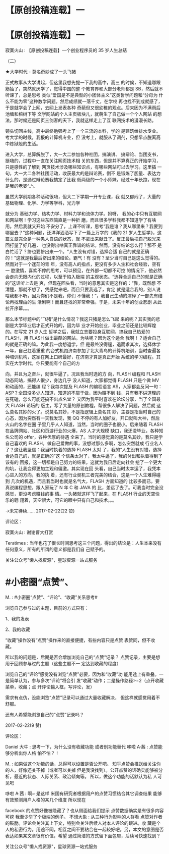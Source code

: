 # 【原创投稿连载】一

# 【原创投稿连载】一

寂寞火山 : 【原创投稿连载】一个创业程序员的 35 岁人生总结

（二）

★大学时代 - 莫名奇妙成了一头飞猪

正式故事从大学讲起，但这里我想先提一下我的高中，高三 的时候，不知道哪跟筋抽了，突然就厌学了，觉得中国的整 个教育界和大部分老师都是 SB，然后就不听课了，总是思考 类似“爱国是不是典型的小团体主义”这类哲学问题和“分母为 什么不能为零”这种数学问题。然后成绩就一落千丈，在学校 再也找不到成就感了，于是就学会了上网，去网上发表各种 奇葩但又很幼稚的观点。后来因为不满雨后池塘和榕树下等 文学网站的个人主页板块儿，就萌生了自己做一个个人网站 的想法，那时候还是网页三剑客的天下，我就这样走上了互 联网技术的漫漫长路。

镜头切回主线，高中最终勉强考上了一个三流的本科，学的 是建筑给排水专业。考大学的时候，我报的计算机专业，但 没考上，就服从了调剂，只想早点脱离高中炼狱般的生活。

进入大学，总算解脱了，大一大二参加各种社团，搞演讲、 搞辩论、当团支书，挺嗨的，过程中一直在关注网页技术相 关的东西，但是并不算真正的开始学习，只是感性的了解到 网页技术涉及哪些知识点，有哪些网站可以去学习。这里插 一句，大一大二各种社团活动，收获最大的是辩论赛，倒不 是锻炼了胆量、表达力什么的，是通过辩论赛我搞定了比我 低两级的一个小师妹，经过十年长跑，现在是我的老婆^_^。

虽然大学前期各种活动很嗨，但大二下学期一开专业课，我 就又郁闷了，大量的基础物理、化学、力学等学科，光力学

就分为 基础力学、结构力学、材料力学和流体力学。妈呀， 我的心中只有互联网和网站啊！学习这些东西简直是一种折 磨，而且很多学科我都不知道学了有啥用。然后我就又开始 不安分了，上课不听课，思考“我是谁？我从哪里来？我要到 哪里去？”这种问题，还洋洋洒洒写下了一篇上万字的《我的 21 岁人生哲学》，这篇文章完全是一种愚人自语的状态，就 不拿出来献丑了。反正最后把自己脱光来回打量了好几遍， 也没得出啥真正靠谱的结论。然而，没有结论怎么行？那不 是白忙活了？挤也要挤出来一个。“人生没有对错，选择合适 自己的就是正确的！”这就是我最后挤出来的结论。霸气！有 没有？至少当时自己是这么觉得的。然而对于一个迷茫的青 年，没有高人的指点，更没有多少人生和社会经验，空有一 腔激情，喜欢不停的思考，可以预见，在外部一切都不可控 的情况下，他必然会走向无限内化的过程，以至于陷入极端 的主观状态。“选择合适自己的就是正确的”这话听上去是 爽，但现在回头看，当时的意思其实是这样的：“靠，既然想 不清楚，那就不想了，凭感觉来吧，而且只要我选了，肯定 就是适合我的，别人说啥我都不听，因为你们不是我，你们 不懂我！”，我自己生动的演绎了一部先有结论再找理由的生 活剧啊！而且还找的非常牵强。于是，未来十年的创业悲剧 从此拉开序幕。。。

那么本节标题中的“飞猪”是什么情况？我这只猪是怎么飞起 来的呢？其实我的悲剧是大学毕业后才正式开始的，因为毕 业才开始创业，毕业之前还是比较辉煌的。在写完 21 岁人生 哲学之后，我就立志要投身互联网，搞我自己热爱的 FLASH，用 FLASH 做出最酷的网站。为啥呢？因为这个适合 我啊！？适合自己的就是正确的嘛。为此我一度想退学，但 是最终没得逞，退而求其次，选择休学一年，自己扛着重重 的台式机跑济南参加了北大青鸟的计算机培训，当时查遍各 种培训机构，这家在网上口碑最好，在济南才算是真正开始 系统的学习编程。其实在大学时代，你只要能有个自己的方

向，并且为之奋斗，就很牛逼了。况且我当时选的方 向，FLASH 编程和 FLASH 动态网站，搞得人很少，身边几乎 没人知道，大家都觉得 FLASH 只是个做 MV 和动画的，还能编 程？我每次提及 FLASH 的编程语言 AS，人家都会反问一句： ASP？全国没多少人知道，知道的不屑于做，因为赚不到 钱，只有我不讲道理的在死磕，怎么可能还搞不出点名堂？ 又因为我平时喜欢在论坛分享，当了全国最大 FLASH 论坛的 版主，写了大量的原创教程，帮很多人解决了问题，然后就 这么莫名其妙的火了。说莫名其妙，不是指逻辑上莫名其 妙，主要是指当时自己的心态，因为突然有一天我发现，我 QQ 不停的有人加好友，开口就叫大神，然后火山的名字在圈 子里几乎人人知道，当然，当时的圈子也很小。后来随着 FLASH 在品牌网站、社区和页游行业的火爆，AS 人才大规模 缺口，我还没毕业，各种知名公司的 offer，各种优厚的待遇 全来了。当时的感觉真的是莫名其妙，我只是学自己喜欢的 FLASH，做自己爱做的事，没想过那么多啊，怎么突然就成 行业名人了？这让我坚信：我当时执着的选择 FLASH 太对 了，我的“人生没有对错，选择合适自己的，就是正确的”这 个信条太对了，我太牛逼了，我的付出和执着得到了该有的 回报，这一切都是自己努力的结果。这就为我日后走向社会 挖了一个更大的坑，让我变得更加主观和偏激。其实现在回 头看，自己当时太幸运了，我凭本心进入的方向，我的执 着，还有行业契机三者完美的结合，这是一个人生难得碰到 几次的机遇，而且我当时也就是名气大，FLASH 方面知道的 比较多而已，要真说编程思想，跟人家玩了 N 年 C 和 JAVA 的 比，差远了去了。可我当时完全没感觉，更没考虑赚钱的事 情。一头猪就这样飞了起来，在 FLASH 行业的天空快乐的翱 翔着，天空很大，可它的眼中只有自己和技术。。。

→未完待续…… 2017-02-22(22 赞)

评论区：

寂寞火山 : 谢谢曹大打赏

Teratimes : 当年也花了很长时间思考这三个问题，得出的结论是：人生本来没有任何意义，所有的所谓的意义都是我们自 己赋予的。

关注公众号"懒人找资源"，星球资源一站式服务

# #小密圈“点赞”、

M. : #小密圈“点赞”、“评论”、“收藏”关系思考#

浏览自己参与过的主题，目前的方式只有：

1、我的发表

2、我的收藏

“收藏”操作没有“点赞”操作来的直接便捷，有些内容只是点赞 表赞同，但不收藏。

所以我的问题是，后期是否会增加浏览自己的“点赞”记录？ 点赞记录，主要是想用于回顾参与过的主题（这些主题不一 定达到收藏的程度）

浏览自己的“评论”感觉没有浏览“点赞”必要，因为和“收藏”功 能用途上有重叠。一是简单认为，参与多次“评论”将会引 发“收藏”动作；二是操作路径>=2（点开收藏菜单，收藏；点 开评论输入框，写评论，发）

需求有点伪，没能浏览“点赞”记录可以通过大量收藏解决， 但这样就感觉用着不舒服。

还有人希望能浏览自己的“点赞”记录吗？

2017-02-22(9 赞)

评论区：

Daniel 大牛 : 思考一下，为什么没有收藏功能 或者别功能替代 哆啦 A·茜 : 点赞能够分析出你人格 怕不怕？！

M. : 如果做这个功能的话，总得可以设置是否公开吧。 知乎点赞会推送给关注你的人，好像还关不掉（或者可以关掉 但是我没找到）。公开点赞的话确实能够被分析，最近的状态、人际关系、政治倾向等。 所以，做这个功能的话默认为私 人可见吧

哆啦 A·茜 : 啊~ 是这样 米国有研究者根据用户的点赞习惯结合其它调查结果 能够有效预测用户人格的某几个维度 所以现在

facebook 的点赞好像被隐藏了？也从侧面给我们提示 点赞数据确实是有很多内容可挖 我至少举了个极端的例子。 不想大象 : 从三种行为影响的人群看 点赞对作者的鼓励。评论会关注其上下文，特别会关注后续人对本人评论的跟进。收 藏是个人的私密行为。用途不同，相互之间不要粘合在一起较好吧。另，本文的意图是否表达如果某文章很有价值，希望 通过简洁的方式留下面包屑，后续可快速找到？

关注公众号"懒人找资源"，星球资源一站式服务